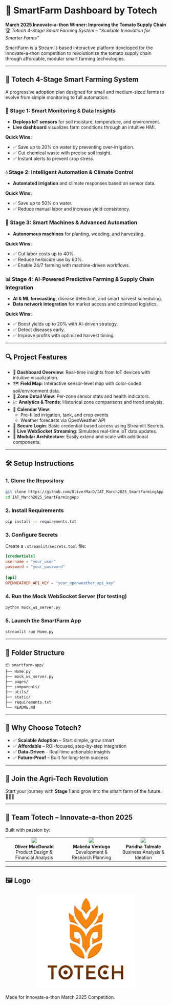 # 🌾 SmartFarm Dashboard by Totech

**March 2025 Innovate-a-thon Winner: Improving the Tomato Supply Chain**  
🏆 _Totech 4-Stage Smart Farming System – “Scalable Innovation for Smarter Farms”_

SmartFarm is a Streamlit-based interactive platform developed for the Innovate-a-thon competition to revolutionize the tomato supply chain through affordable, modular smart farming technologies.

---

## 🚀 Totech 4-Stage Smart Farming System

A progressive adoption plan designed for small and medium-sized farms to evolve from simple monitoring to full automation:

### 🌱 Stage 1: Smart Monitoring & Data Insights
- **Deploys IoT sensors** for soil moisture, temperature, and environment.
- **Live dashboard** visualizes farm conditions through an intuitive HMI.

**Quick Wins:**
- ✅ Save up to 20% on water by preventing over-irrigation.
- ✅ Cut chemical waste with precise soil insight.
- ✅ Instant alerts to prevent crop stress.

### 💧 Stage 2: Intelligent Automation & Climate Control
- **Automated irrigation** and climate responses based on sensor data.

**Quick Wins:**
- ✅ Save up to 50% on water.
- ✅ Reduce manual labor and increase yield consistency.

### 🤖 Stage 3: Smart Machines & Advanced Automation
- **Autonomous machines** for planting, weeding, and harvesting.

**Quick Wins:**
- ✅ Cut labor costs up to 40%.
- ✅ Reduce herbicide use by 60%.
- ✅ Enable 24/7 farming with machine-driven workflows.

### 📊 Stage 4: AI-Powered Predictive Farming & Supply Chain Integration
- **AI & ML forecasting**, disease detection, and smart harvest scheduling.
- **Data network integration** for market access and optimized logistics.

**Quick Wins:**
- ✅ Boost yields up to 20% with AI-driven strategy.
- ✅ Detect diseases early.
- ✅ Improve profits with optimized harvest timing.

---

## 🔍 Project Features

- 🧠 **Dashboard Overview**: Real-time insights from IoT devices with intuitive visualization.
- 🗺️ **Field Map**: Interactive sensor-level map with color-coded soil/environment data.
- 📍 **Zone Detail View**: Per-zone sensor stats and health indicators.
- 📈 **Analytics & Trends**: Historical zone comparisons and trend analysis.
- 📅 **Calendar View**: 
  - Pre-filled irrigation, tank, and crop events
  - Weather forecasts via OpenWeather API
- 🔐 **Secure Login**: Basic credential-based access using Streamlit Secrets.
- 📡 **Live WebSocket Streaming**: Simulates real-time IoT data updates.
- 🧱 **Modular Architecture**: Easily extend and scale with additional components.

---

## 🛠️ Setup Instructions

### 1. Clone the Repository
```bash
git clone https://github.com/OliverMacD/IAT_March2025_SmartFarmingApp
cd IAT_March2025_SmartFarmingApp
```

### 2. Install Requirements
```bash
pip install -r requirements.txt
```

### 3. Configure Secrets
Create a `.streamlit/secrets.toml` file:

```toml
[credentials]
username = "your_user"
password = "your_password"

[api]
OPENWEATHER_API_KEY = "your_openweather_api_key"
```

### 4. Run the Mock WebSocket Server (for testing)
```bash
python mock_ws_server.py
```

### 5. Launch the SmartFarm App
```bash
streamlit run Home.py
```

---

## 📁 Folder Structure

```
📦 smartfarm-app/
├── Home.py
├── mock_ws_server.py
├── pages/
├── components/
├── utils/
├── static/
├── requirements.txt
└── README.md
```

---

## 🧠 Why Choose Totech?

- ✅ **Scalable Adoption** – Start simple, grow smart
- ✅ **Affordable** – ROI-focused, step-by-step integration
- ✅ **Data-Driven** – Real-time actionable insights
- ✅ **Future-Proof** – Built for long-term success

---

## 🤝 Join the Agri-Tech Revolution

Start your journey with **Stage 1** and grow into the smart farm of the future.  
🚀🚜🌱

---

## 👥 Team Totech – Innovate-a-thon 2025

Built with passion by:

<table>
  <tr>
    <td align="center">
      <img src="https://media.licdn.com/dms/image/v2/D5603AQFk8Fi2X0viSA/profile-displayphoto-shrink_400_400/profile-displayphoto-shrink_400_400/0/1691519292793?e=1747872000&v=beta&t=HXt6Zr15IunwNh0QMiUF_ryeujbnEjHzjmS7oXNO4Pw" width="100"><br>
      <b>Oliver MacDonald</b><br>Product Design & Financial Analysis
    </td>
    <td align="center">
      <img src="https://media.licdn.com/dms/image/v2/D4D03AQElKOa5MTRqbw/profile-displayphoto-shrink_400_400/profile-displayphoto-shrink_400_400/0/1695833314877?e=1747872000&v=beta&t=o-shBVTzv1B7mNMfE8IzD7jvZ3HXsCz67qO7uLlIFQI" width="100"><br>
      <b>Makeña Verdugo</b><br>Development & Research Planning
    </td>
    <td align="center">
      <img src="https://media.licdn.com/dms/image/v2/D4E03AQH3GZXRgU9emA/profile-displayphoto-shrink_800_800/profile-displayphoto-shrink_800_800/0/1725927377613?e=1748476800&v=beta&t=EtCNkO_z0a-AAQbNXKGbyEOjeMX5dgTVZL_7ke1Q3xM" width="100"><br>
      <b>Paridha Talmale</b><br>Business Analysis & Ideation
    </td>
  </tr>
</table>

---

## 🖼 Logo

<p align="center">
  <img src="static/Totech_Logo_W-Name.png" alt="Totech Logo" width="300">
</p>

Made for Innovate-a-thon March 2025 Competition.
